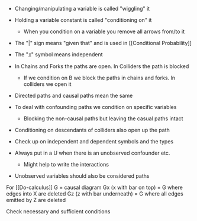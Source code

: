 - Changing/manipulating a variable is called "wiggling" it
- Holding a variable constant is called "conditioning on" it
	- When you condition on a variable you remove all arrows from/to it
- The "|" sign means "given that" and is used in [[Conditional Probability]]
- The "⫫" symbol means independent
- In Chains and Forks the paths are open. In Colliders the path is blocked
	- If we condition on B we block the paths in chains and forks. In colliders we open it
- Directed paths and causal paths mean the same
- To deal with confounding paths we condition on specific variables
	- Blocking the non-causal paths but leaving the casual paths intact
- Conditioning on descendants of colliders also open up the path


- Check up on independent and dependent symbols and the types

- Always put in a U when there is an unobserved confounder etc.
	- Might help to write the interactions

- Unobserved variables should also be considered paths

For [[Do-calculus]]
G = causal diagram
Gx (x with bar on top) = G where edges into X are deleted
Gz (z with bar underneath) = G where all edges emitted by Z are deleted


Check necessary and sufficient conditions